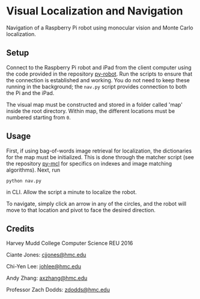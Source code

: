 # Visual Localization and Navigation
Navigation of a Raspberry Pi robot using monocular vision and Monte Carlo localization.

## Setup
Connect to the Raspberry Pi robot and iPad from the client computer using the code provided in the repository [py-robot](https://github.com/zhangxingshuo/py-robot). Run the scripts to ensure that the connection is established and working. You do not need to keep these running in the background; the `nav.py` script provides connection to both the Pi and the iPad.

The visual map must be constructed and stored in a folder called 'map' inside the root directory. Within map, the different locations must be numbered starting from `0`. 

## Usage
First, if using bag-of-words image retrieval for localization, the dictionaries for the map must be initialized. This is done through the matcher script (see the repository [py-mcl](https://github.com/zhangxingshuo/py-mcl) for specifics on indexes and image matching algorithms). Next, run

`python nav.py`

in CLI. Allow the script a minute to localize the robot. 

To navigate, simply click an arrow in any of the circles, and the robot will move to that location and pivot to face the desired direction.

## Credits
Harvey Mudd College Computer Science REU 2016

Ciante Jones: cjjones@hmc.edu

Chi-Yen Lee: johlee@hmc.edu

Andy Zhang: axzhang@hmc.edu

Professor Zach Dodds: zdodds@hmc.edu
